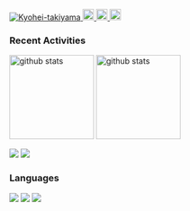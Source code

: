 <p align="left">
  <a href="https://github.com/Kyohei-takiyama/Kyohei-takiyama/">
    <img src="https://komarev.com/ghpvc/?username=Kyohei-takiyama" alt="Kyohei-takiyama" />
  </a>
  <a href="https://github.com/Kyohei-takiyama">
    <img height="20" src="https://img.shields.io/github/followers/Kyohei-takiyama?label=follow&logo=github&style=flat" />
  </a>
  <a href="http://qiita.com/Kyohei-takiyama">
    <img height="20" src="https://qiita-badge.apiapi.app/s/Kyohei-takiyama/posts.svg" />
  </a>
  <//qiita.com/Kyohei-takiyama">
    <img height="20" src="https://qiita-badge.apiapi.app/s/Kyohei-takiyama/contributions.svg" />
  </a>
</p>


### Recent Activities

<p align="left">
  <a href="https://github.com/anuraghazra/github-readme-stats"><img alt="github stats" height="150px" src="https://github-readme-stats.vercel.app/api?username=Kyohei-takiyama&count_private=true&show_icons=true&custom_title=GitHub%20Stats&hide_border=true&theme=transparent" /></a>
  <a href="https://github.com/DenverCoder1/github-readme-streak-stats"><img alt="github stats" height="150px" src="https://github-readme-streak-stats.herokuapp.com/?user=Kyohei-takiyama&theme=transparent&hide_border=true" /></a>
</p>

[![](http://github-profile-summary-cards.vercel.app/api/cards/profile-details?username=Kyohei-takiyama&theme=transparent)](https://github.com/vn7n24fzkq/github-profile-summary-cards)
[![](https://github-readme-activity-graph.vercel.app/graph?username=Kyohei-takiyama&theme=github-dark-dimmed&custom_title=Contribution%20Graph%20in%20the%20last%2031%20days&hide_border=true)](https://github.com/Ashutosh00710/github-readme-activity-graph)

### Languages

[![](http://github-profile-summary-cards.vercel.app/api/cards/repos-per-language?username=Kyohei-takiyama&theme=transparent)](https://github.com/vn7n24fzkq/github-profile-summary-cards)
[![](http://github-profile-summary-cards.vercel.app/api/cards/most-commit-language?username=Kyohei-takiyama&theme=transparent)](https://github.com/vn7n24fzkq/github-profile-summary-cards)
[![](https://github-readme-stats.vercel.app/api/top-langs/?username=Kyohei-takiyama&layout=compact&count_private=true&show_icons=true&theme=transparent&hide_border=true)](https://github.com/anuraghazra/github-readme-stats)
